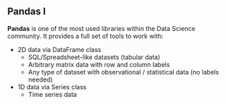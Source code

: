 ## Pandas I

**Pandas** is one of the most used libraries within the Data Science community. It provides a full set of tools to work with:
- 2D data via DataFrame class
    - SQL/Spreadsheet-like datasets (tabular data)
    - Arbitrary matrix data with row and column labels
    - Any type of dataset with observational / statistical data (no labels needed)
- 1D data via Series class
    - Time series data
